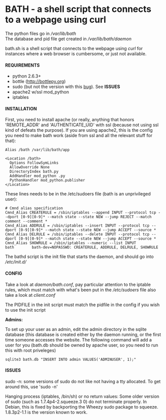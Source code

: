 BATH - a shell script that connects to a webpage using curl 
=============================================================

The python files go in _/var/lib/bath_  
The database and pid file get created in _/var/lib/bath/daemon_

bath.sh is a shell script that connects to the webpage using _curl_ for instances where a web browser is cumbersome, or just not available.

#### REQUIREMENTS

* python 2.6.3+
* bottle (http://bottlepy.org)
* sudo (but not the version with this [bug](http://comments.gmane.org/gmane.comp.tools.sudo.user/3838)). See __ISSUES__
* apache2 w/ssl mod_python
* iptables


#### INSTALLATION

First, you need to install apache (or really, anything that honors 'REMOTE_ADDR' and 'AUTHENTICATE_UID' with ssl (because not using ssl kind of defeats the purpose). If you are using apache2, this is the config you need to make bath work (aside from ssl and all the relevant stuff for that):  

	Alias /bath /var/lib/bath/app

	<Location /bath>
	  Options FollowSymLinks
	  AllowOverride None
	  DirectoryIndex bath.py
	  AddHandler mod_python .py
	  PythonHandler mod_python.publisher
	</Location>

These lines needs to be in the /etc/sudoers file (bath is an unprivileged user):  

	# Cmnd alias specification
	Cmnd_Alias CREATERULE = /sbin/iptables --append INPUT --protocol tcp --dport [0-9][0-9]* --match state --state NEW --jump REJECT --match comment --comment *
	Cmnd_Alias ADDRULE = /sbin/iptables --insert INPUT --protocol tcp --dport [0-9][0-9]* --match state --state NEW --jump ACCEPT --source *
	Cmnd_Alias DELRULE = /sbin/iptables --delete INPUT --protocol tcp --dport [0-9][0-9]* --match state --state NEW --jump ACCEPT --source *
	Cmnd_Alias SHOWRULE = /sbin/iptables --numeric --list INPUT
	bath        bath-dev=NOPASSWD: CREATERULE, ADDRULE, DELRULE, SHOWRULE

The bathd script is the init file that starts the daemon, and should go into _/etc/init.d/_  

#### CONFIG

Take a look at _daemon/bath.conf_, 
pay particular attention to the iptable rules, which must match with what's been put in the _/etc/sudoers_ file
also take a look at _client.conf_

The PIDFILE in the init script must match the pidfile in the config if you wish to use the init script

__Admins:__  

To set up your user as an admin, edit the admin directory in the sqlite database (this database is created either by the daemon running, or the first time someone accesses the website.  The following command will add a user for you (bath.db should be owned by apache user, so you need to run this with root priveleges)  

	sqlite3 bath.db "INSERT INTO admin VALUES('ADMINUSER', 1);"

#### ISSUES

sudo -n: some versions of sudo do not like not having a tty allocated. To get around this, use 'sudo -n'

Hanging process (iptables, /bin/sh) or no return values: Some older version of sudo (such as 1.7.4p4-2.squeeze.3 0) do not terminate properly. In Debian, this is fixed by backporting the Wheezy sudo package to squeeze. 1.8.3p2-1.1 is the version known to work.
